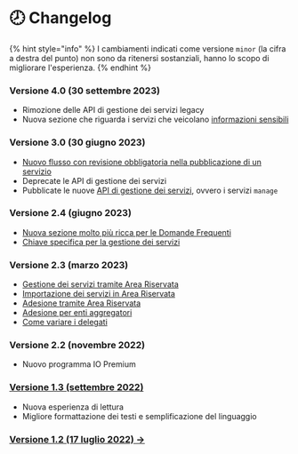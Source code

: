 # 🕗 Changelog

{% hint style="info" %}
I cambiamenti indicati come versione `minor` (la cifra a destra del punto) non sono da ritenersi sostanziali, hanno lo scopo di migliorare l'esperienza.
{% endhint %}

### Versione 4.0 (30 settembre 2023)

* Rimozione delle API di gestione dei servizi legacy
* Nuova sezione che riguarda i servizi che veicolano [informazioni sensibili](funzionalita/pubblicare-un-servizio/informazioni-sensibili.md)

### Versione 3.0 (30 giugno 2023)

* [Nuovo flusso con revisione obbligatoria nella pubblicazione di un servizio](funzionalita/pubblicare-un-servizio/)
* Deprecate le API di gestione dei servizi
* Pubblicate le nuove [API di gestione dei servizi](api/api-servizi/), ovvero i servizi `manage`

### Versione 2.4 (giugno 2023)

* [Nuova sezione molto più ricca per le Domande Frequenti](https://docs.pagopa.it/kb-enti)
* [Chiave specifica per la gestione dei servizi](funzionalita/pubblicare-un-servizio/creare-un-servizio.md#tramite-api)

### Versione 2.3 (marzo 2023)

* [Gestione dei servizi tramite Area Riservata](funzionalita/pubblicare-un-servizio/creare-un-servizio.md#tramite-area-riservata)
* [Importazione dei servizi in Area Riservata](funzionalita/pubblicare-un-servizio/importare-servizi-nellarea-riservata.md)
* [Adesione tramite Area Riservata](setup-iniziale/adesione-tramite-larea-riservata.md)
* [Adesione per enti aggregatori](setup-iniziale/)
* [Come variare i delegati](https://docs.pagopa.it/kb-enti-adesione/domande-frequenti/domande-e-risposte-sulladesione-a-io#come-posso-variare-referente-e-o-delegati-del-mio-ente)

### Versione 2.2 (novembre 2022)

* Nuovo programma IO Premium

### [Versione 1.3 (settembre 2022)](https://docs.pagopa.it/io-guida-tecnica-1.3/)

* Nuova esperienza di lettura
* Migliore formattazione dei testi e semplificazione del linguaggio

### [Versione 1.2 (17 luglio 2022) ->](https://io.italia.it/assets/download/it/onboarding/220725\_guida\_tecnica\_all\_integrazione\_dei\_servizi\_in\_app\_io-v\_1.2.pdf)
